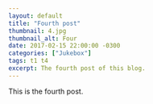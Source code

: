 ```yaml
---
layout: default
title: "Fourth post"
thumbnail: 4.jpg
thumbnail_alt: Four
date: 2017-02-15 22:00:00 -0300
categories: ["Jukebox"]
tags: t1 t4
excerpt: The fourth post of this blog.
---
```

This is the fourth post.
